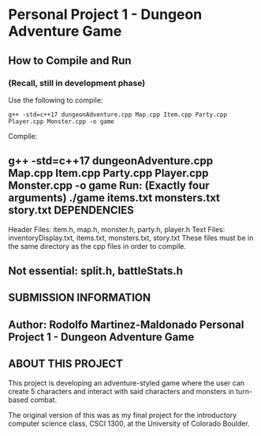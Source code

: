 # Personal Project 1 - Dungeon Adventure Game

## How to Compile and Run

### (Recall, still in development phase)

Use the following to compile:
```
g++ -std=c++17 dungeonAdventure.cpp Map.cpp Item.cpp Party.cpp Player.cpp Monster.cpp -o game
```
Compile:

g++ -std=c++17 dungeonAdventure.cpp Map.cpp Item.cpp Party.cpp Player.cpp Monster.cpp -o game
Run: (Exactly four arguments)
./game items.txt monsters.txt story.txt
DEPENDENCIES
------------------------
Header Files: item.h, map.h, monster.h, party.h, player.h
Text Files: inventoryDisplay.txt, items.txt, monsters.txt, story.txt
These files must be in the same directory as the cpp files in order to compile.

Not essential: split.h, battleStats.h
------------------------
SUBMISSION INFORMATION
------------------------
Author: Rodolfo Martinez-Maldonado
Personal Project 1 - Dungeon Adventure Game
------------------------
ABOUT THIS PROJECT
------------------------
This project is developing an adventure-styled game where the user can create 5 characters
and interact with said characters and monsters in turn-based combat.

The original version of this was as my final project for the introductory computer science class, CSCI 1300,
at the University of Colorado Boulder.